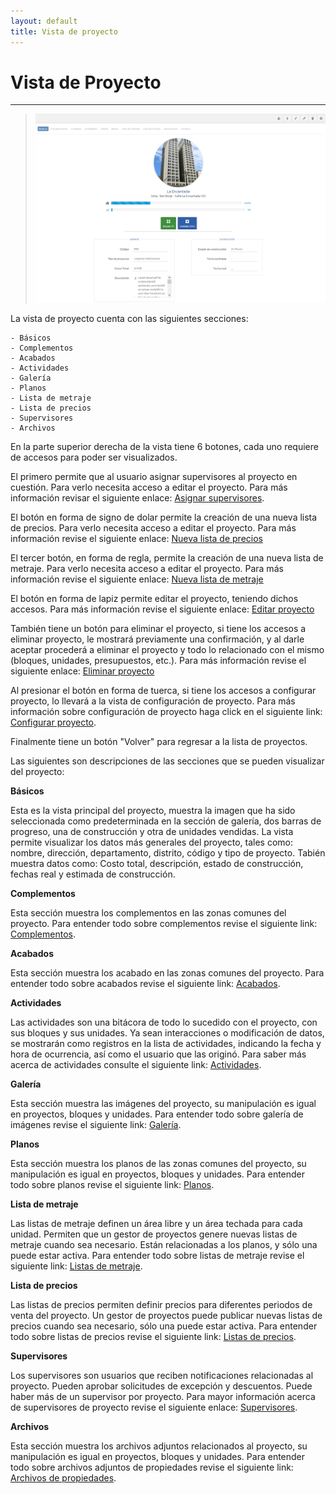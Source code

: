 ```yaml
---
layout: default
title: Vista de proyecto
---
```


# Vista de Proyecto
---------------------------------------
  
  >![Vista de proyecto](/images/vistaproyecto.png)
  
  La vista de proyecto cuenta con las siguientes secciones:

    - Básicos
    - Complementos
    - Acabados
    - Actividades    
    - Galería
    - Planos
    - Lista de metraje
    - Lista de precios
    - Supervisores
    - Archivos

  En la parte superior derecha de la vista tiene 6 botones, cada uno requiere de accesos para poder ser visualizados.

  El primero permite que al usuario asignar supervisores al proyecto en cuestión. Para verlo necesita acceso a editar el proyecto. Para más información revisar el siguiente enlace: [Asignar supervisores](asignarsupervisores.html).

  El botón en forma de signo de dolar permite la creación de una nueva lista de precios. Para verlo necesita acceso a editar el proyecto. Para más información revise el siguiente enlace: [Nueva lista de precios](crealistadeprecios.html)

  El tercer botón, en forma de regla, permite la creación de una nueva lista de metraje. Para verlo necesita acceso a editar el proyecto. Para más información revise el siguiente enlace: [Nueva lista de metraje](crealistademetraje.html)

  El botón en forma de lapiz permite editar el proyecto, teniendo dichos accesos. Para más información revise el siguiente enlace: [Editar proyecto](editarproyecto.html)

  También tiene un botón para eliminar el proyecto, si tiene los accesos a eliminar proyecto, le mostrará previamente una confirmación, y al darle aceptar procederá a eliminar el proyecto y todo lo relacionado con el mismo (bloques, unidades, presupuestos, etc.). Para más información revise el siguiente enlace: [Eliminar proyecto](eliminarproyecto.html)

  Al presionar el botón en forma de tuerca, si tiene los accesos a configurar proyecto, lo llevará a la vista de configuración de proyecto. Para más información sobre configuración de proyecto haga click en el siguiente link: [Configurar proyecto](configurarproyecto.html).

  Finalmente tiene un botón "Volver" para regresar a la lista de proyectos.

  Las siguientes son descripciones de las secciones que se pueden visualizar del proyecto:

  **Básicos**

  Esta es la vista principal del proyecto, muestra la imagen que ha sido seleccionada como predeterminada en la sección de galería, dos barras de progreso, una de construcción y otra de unidades vendidas. La vista permite visualizar los datos más generales del proyecto, tales como: nombre, dirección, departamento, distrito, código y tipo de proyecto. Tabién muestra datos como: Costo total, descripción, estado de construcción, fechas real y estimada de construcción.

  **Complementos**

  Esta sección muestra los complementos en las zonas comunes del proyecto. Para entender todo sobre complementos revise el siguiente link: [Complementos](complementos.html).

  **Acabados**
  
  Esta sección muestra los acabado en las zonas comunes del proyecto. Para entender todo sobre acabados revise el siguiente link: [Acabados](acabados.html).

  **Actividades**
  
  Las actividades son una bitácora de todo lo sucedido con el proyecto, con sus bloques y sus unidades. Ya sean interacciones o modificación de datos, se mostrarán como registros en la lista de actividades, indicando la fecha y hora de ocurrencia, así como el usuario que las originó. Para saber más acerca de actividades consulte el siguiente link: [Actividades](actividades.html).

  **Galería**

  Esta sección muestra las imágenes del proyecto, su manipulación es igual en proyectos, bloques y unidades. Para entender todo sobre galería de imágenes revise el siguiente link: [Galería](galeria.html).

  **Planos**

  Esta sección muestra los planos de las zonas comunes del proyecto, su manipulación es igual en proyectos, bloques y unidades. Para entender todo sobre planos revise el siguiente link: [Planos](planos.html).

  **Lista de metraje**

  Las listas de metraje definen un área libre y un área techada para cada unidad. Permiten que un gestor de proyectos genere nuevas listas de metraje cuando sea necesario. Están relacionadas a los planos, y sólo una puede estar activa. Para entender todo sobre listas de metraje revise el siguiente link: [Listas de metraje](listasmetraje.html).

  **Lista de precios**

  Las listas de precios permiten definir precios para diferentes periodos de venta del proyecto. Un gestor de proyectos puede publicar nuevas listas de precios cuando sea necesario, sólo una puede estar activa. Para entender todo sobre listas de precios revise el siguiente link: [Listas de precios](listasprecios.html).


  **Supervisores**

  Los supervisores son usuarios que reciben notificaciones relacionadas al proyecto. Pueden aprobar solicitudes de excepción y descuentos. Puede haber más de un supervisor por proyecto. Para mayor información acerca de supervisores de proyecto revise el siguiente enlace: [Supervisores](supervisores.html).


  **Archivos**

  Esta sección muestra los archivos adjuntos relacionados al proyecto, su manipulación es igual en proyectos, bloques y unidades. Para entender todo sobre archivos adjuntos de propiedades revise el siguiente link: [Archivos de propiedades](archivospropiedades.html).

